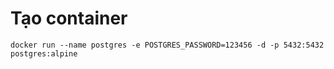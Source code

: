 # Tạo container
```
docker run --name postgres -e POSTGRES_PASSWORD=123456 -d -p 5432:5432 postgres:alpine
```
